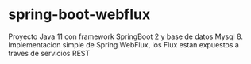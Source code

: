 # spring-boot-webflux
Proyecto Java 11 con framework SpringBoot 2 y base de datos Mysql 8. Implementacion simple de Spring WebFlux, los Flux estan expuestos a traves de servicios REST
